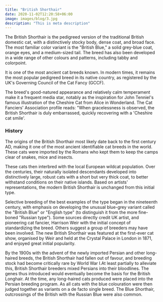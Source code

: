 ```yaml
---
title: "British Shorthair"
date: 2020-11-02T12:20:58+06:00
image: images/blog/3.jpg
description: "This is meta description"
---
```

The British Shorthair is the pedigreed version of the traditional British domestic cat, with a distinctively stocky body, dense coat, and broad face. The most familiar color variant is the "British Blue," a solid grey-blue coat, orange eyes, and a medium-sized tail. The breed has also been developed in a wide range of other colours and patterns, including tabby and colorpoint.   

It is one of the most ancient cat breeds known. In modern times, it remains the most popular pedigreed breed in its native country, as registered by the UK's Governing Council of the Cat Fancy (GCCF).   

The breed's good-natured appearance and relatively calm temperament make it a frequent media star, notably as the inspiration for John Tenniel's famous illustration of the Cheshire Cat from Alice in Wonderland. The Cat Fanciers' Association profile reads: "When gracelessness is observed, the British Shorthair is duly embarrassed, quickly recovering with a 'Cheshire cat smile'.   
### History
The origins of the British Shorthair most likely date back to the first century AD, making it one of the most ancient identifiable cat breeds in the world. These cats were imported by the Romans who kept them to keep the camps clear of snakes, mice and insects.   

These cats then interbred with the local European wildcat population. Over the centuries, their naturally isolated descendants developed into distinctively large, robust cats with a short but very thick coat, to better withstand conditions on their native islands. Based on artists' representations, the modern British Shorthair is unchanged from this initial type.   

Selective breeding of the best examples of the type began in the nineteenth century, with emphasis on developing the unusual blue-grey variant called the "British Blue" or "English type" (to distinguish it from the more fine-boned "Russian type"). Some sources directly credit UK artist, and pioneering cat fancier, Harrison Weir with the initial concept of standardizing the breed. Others suggest a group of breeders may have been involved. The new British Shorthair was featured at the first-ever cat show, organised by Weir and held at the Crystal Palace in London in 1871, and enjoyed great initial popularity.   

By the 1900s with the advent of the newly imported Persian and other long-haired breeds, the British Shorthair had fallen out of favour, and breeding stock had become critically rare by World War I.At least partially to alleviate this, British Shorthair breeders mixed Persians into their bloodlines. The genes thus introduced would eventually become the basis for the British Longhair. At the time, any long-haired cats produced were placed into the Persian breeding program. As all cats with the blue colouration were then judged together as variants on a de facto single breed. The Blue Shorthair, outcrossings of the British with the Russian Blue were also common.    